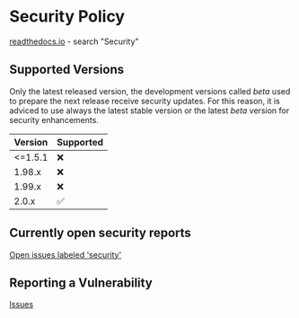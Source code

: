 # Security Policy

[readthedocs.io](https://dashboard-tactics-pi.readthedocs.io) - search "Security"

## Supported Versions

Only the latest released version, the development versions called _beta_ used to prepare the next release receive security updates.
For this reason, it is adviced to use always the latest stable version or the latest _beta_ version for security enhancements.

| Version | Supported          |
| ------- | ------------------ |
| <=1.5.1 | :x:                |
| 1.98.x  | :x:                |
| 1.99.x  | :x:                |
| 2.0.x   | :white_check_mark: |

## Currently open security reports

[Open issues labeled 'security'](https://github.com/canne/dashboard_tactics_pi/issues?q=is%3Aissue+is%3Aopen+label%3Asecurity)

## Reporting a Vulnerability

[Issues](https://github.com/canne/dashboard_tactics_pi/issues)
